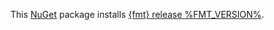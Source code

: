 This [NuGet](https://www.nuget.org/) package installs [{fmt} release %FMT_VERSION%](https://github.com/fmtlib/fmt/releases/tag/%FMT_VERSION%).